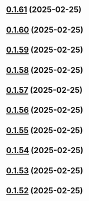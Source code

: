 ## [0.1.61](https://github.com/binary-braids/terraform-oracle/compare/v0.1.60...v0.1.61) (2025-02-25)



## [0.1.60](https://github.com/binary-braids/terraform-oracle/compare/v0.1.59...v0.1.60) (2025-02-25)



## [0.1.59](https://github.com/binary-braids/terraform-oracle/compare/v0.1.58...v0.1.59) (2025-02-25)



## [0.1.58](https://github.com/binary-braids/terraform-oracle/compare/v0.1.57...v0.1.58) (2025-02-25)



## [0.1.57](https://github.com/binary-braids/terraform-oracle/compare/v0.1.56...v0.1.57) (2025-02-25)



## [0.1.56](https://github.com/binary-braids/terraform-oracle/compare/v0.1.55...v0.1.56) (2025-02-25)



## [0.1.55](https://github.com/binary-braids/terraform-oracle/compare/v0.1.54...v0.1.55) (2025-02-25)



## [0.1.54](https://github.com/binary-braids/terraform-oracle/compare/v0.1.53...v0.1.54) (2025-02-25)



## [0.1.53](https://github.com/binary-braids/terraform-oracle/compare/v0.1.52...v0.1.53) (2025-02-25)



## [0.1.52](https://github.com/binary-braids/terraform-oracle/compare/v0.1.51...v0.1.52) (2025-02-25)



